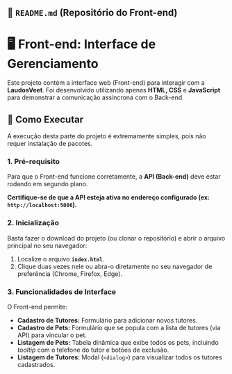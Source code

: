 ## 📄 `README.md` (Repositório do Front-end)

# 🖥️ Front-end: Interface de Gerenciamento

Este projeto contém a interface web (Front-end) para interagir com a **LaudosVeet**. Foi desenvolvido utilizando apenas **HTML, CSS** e **JavaScript** para demonstrar a comunicação assíncrona com o Back-end.


## 🚀 Como Executar

A execução desta parte do projeto é extremamente simples, pois não requer instalação de pacotes.

### 1. Pré-requisito

Para que o Front-end funcione corretamente, a **API (Back-end)** deve estar rodando em segundo plano.

**Certifique-se de que a API esteja ativa no endereço configurado (ex: `http://localhost:5000`).**

### 2. Inicialização

Basta fazer o download do projeto (ou clonar o repositório) e abrir o arquivo principal no seu navegador:

1.  Localize o arquivo **`index.html`**.
2.  Clique duas vezes nele ou abra-o diretamente no seu navegador de preferência (Chrome, Firefox, Edge).

### 3. Funcionalidades de Interface

O Front-end permite:

* **Cadastro de Tutores:** Formulário para adicionar novos tutores.
* **Cadastro de Pets:** Formulário que se popula com a lista de tutores (via API) para vincular o pet.
* **Listagem de Pets:** Tabela dinâmica que exibe todos os pets, incluindo *tooltip* com o telefone do tutor e botões de exclusão.
* **Listagem de Tutores:** Modal (`<dialog>`) para visualizar todos os tutores cadastrados.